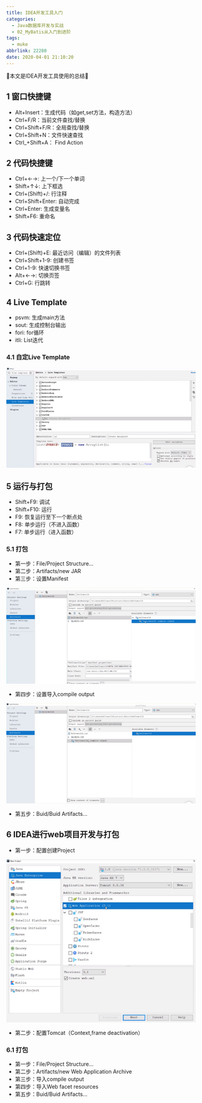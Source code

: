 ```yaml
---
title: IDEA开发工具入门
categories:
  - Java数据库开发与实战
  - 02_MyBatis从入门到进阶
tags:
  - muke
abbrlink: 22280
date: 2020-04-01 21:10:20
---
```


:star2:本文是IDEA开发工具使用的总结:star2:

<!-- more -->

## 1 窗口快捷键

- Alt+Insert：生成代码（如get,set方法，构造方法）
- Ctrl+F/R：当前文件查找/替换
- Ctrl+Shift+F/R：全局查找/替换
- Ctrl+Shift+N：文件快速查找
- Ctrl_+Shift+A： Find Action

## 2 代码快捷键

- Ctrl+←→: 上一个/下一个单词
- Shift+↑↓: 上下框选
- Ctrl+(Shift)+/: 行注释
- Ctrl+Shift+Enter: 自动完成
- Ctrl+Enter: 生成变量名
- Shift+F6: 重命名

## 3 代码快速定位

- Ctrl+(Shift)+E: 最近访问（编辑）的文件列表
- Ctrl+Shift+1-9: 创建书签
- Ctrl+1-9: 快速切换书签
- Alt+←→: 切换页签
- Ctrl+G: 行跳转

## 4 Live Template

- psvm: 生成main方法
- sout: 生成控制台输出
- fori: for循环
- itli: List迭代

### 4.1 自定Live Template

![图片](/images/032_01_01.png)

## 5 运行与打包

- Shift+F9: 调试
- Shift+F10: 运行
- F9: 恢复运行至下一个断点处
- F8:  单步运行（不进入函数）
- F7: 单步运行（进入函数）

### 5.1 打包

- 第一步：File/Project Structure...
- 第二步：Artifacts/new JAR
- 第三步：设置Manifest

![图片](/images/032_01_02.png)

- 第四步：设置导入compile output

![图片](/images/032_01_03.png)

- 第五步：Buid/Buid Artifacts...

## 6 IDEA进行web项目开发与打包

- 第一步：配置创建Project

![图片](/images/032_01_04.png)

- 第二步：配置Tomcat（Context,frame deactivation）

### 6.1 打包

- 第一步：File/Project Structure...
- 第二步：Artifacts/new Web Application Archive
- 第三步：导入compile output
- 第四步：导入Web facet resources
- 第五步：Buid/Buid Artifacts...
